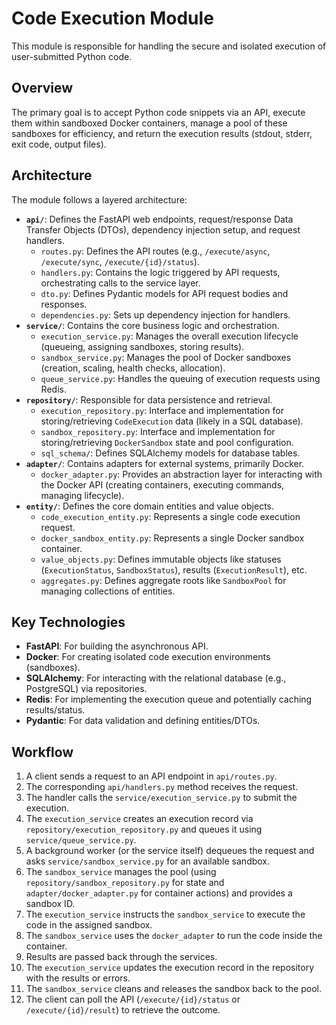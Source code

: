 # Code Execution Module

This module is responsible for handling the secure and isolated execution of user-submitted Python code.

## Overview

The primary goal is to accept Python code snippets via an API, execute them within sandboxed Docker containers, manage a pool of these sandboxes for efficiency, and return the execution results (stdout, stderr, exit code, output files).

## Architecture

The module follows a layered architecture:

-   **`api/`**: Defines the FastAPI web endpoints, request/response Data Transfer Objects (DTOs), dependency injection setup, and request handlers.
    -   `routes.py`: Defines the API routes (e.g., `/execute/async`, `/execute/sync`, `/execute/{id}/status`).
    -   `handlers.py`: Contains the logic triggered by API requests, orchestrating calls to the service layer.
    -   `dto.py`: Defines Pydantic models for API request bodies and responses.
    -   `dependencies.py`: Sets up dependency injection for handlers.
-   **`service/`**: Contains the core business logic and orchestration.
    -   `execution_service.py`: Manages the overall execution lifecycle (queueing, assigning sandboxes, storing results).
    -   `sandbox_service.py`: Manages the pool of Docker sandboxes (creation, scaling, health checks, allocation).
    -   `queue_service.py`: Handles the queuing of execution requests using Redis.
-   **`repository/`**: Responsible for data persistence and retrieval.
    -   `execution_repository.py`: Interface and implementation for storing/retrieving `CodeExecution` data (likely in a SQL database).
    -   `sandbox_repository.py`: Interface and implementation for storing/retrieving `DockerSandbox` state and pool configuration.
    -   `sql_schema/`: Defines SQLAlchemy models for database tables.
-   **`adapter/`**: Contains adapters for external systems, primarily Docker.
    -   `docker_adapter.py`: Provides an abstraction layer for interacting with the Docker API (creating containers, executing commands, managing lifecycle).
-   **`entity/`**: Defines the core domain entities and value objects.
    -   `code_execution_entity.py`: Represents a single code execution request.
    -   `docker_sandbox_entity.py`: Represents a single Docker sandbox container.
    -   `value_objects.py`: Defines immutable objects like statuses (`ExecutionStatus`, `SandboxStatus`), results (`ExecutionResult`), etc.
    -   `aggregates.py`: Defines aggregate roots like `SandboxPool` for managing collections of entities.

## Key Technologies

-   **FastAPI**: For building the asynchronous API.
-   **Docker**: For creating isolated code execution environments (sandboxes).
-   **SQLAlchemy**: For interacting with the relational database (e.g., PostgreSQL) via repositories.
-   **Redis**: For implementing the execution queue and potentially caching results/status.
-   **Pydantic**: For data validation and defining entities/DTOs.

## Workflow

1.  A client sends a request to an API endpoint in `api/routes.py`.
2.  The corresponding `api/handlers.py` method receives the request.
3.  The handler calls the `service/execution_service.py` to submit the execution.
4.  The `execution_service` creates an execution record via `repository/execution_repository.py` and queues it using `service/queue_service.py`.
5.  A background worker (or the service itself) dequeues the request and asks `service/sandbox_service.py` for an available sandbox.
6.  The `sandbox_service` manages the pool (using `repository/sandbox_repository.py` for state and `adapter/docker_adapter.py` for container actions) and provides a sandbox ID.
7.  The `execution_service` instructs the `sandbox_service` to execute the code in the assigned sandbox.
8.  The `sandbox_service` uses the `docker_adapter` to run the code inside the container.
9.  Results are passed back through the services.
10. The `execution_service` updates the execution record in the repository with the results or errors.
11. The `sandbox_service` cleans and releases the sandbox back to the pool.
12. The client can poll the API (`/execute/{id}/status` or `/execute/{id}/result`) to retrieve the outcome. 